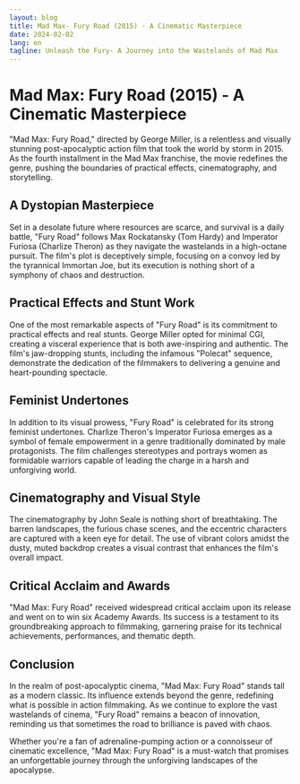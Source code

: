 ```yaml
---
layout: blog
title: Mad Max- Fury Road (2015) - A Cinematic Masterpiece
date: 2024-02-02
lang: en
tagline: Unleash the Fury- A Journey into the Wastelands of Mad Max
---
```


# Mad Max: Fury Road (2015) - A Cinematic Masterpiece

"Mad Max: Fury Road," directed by George Miller, is a relentless and visually stunning post-apocalyptic action film that took the world by storm in 2015. As the fourth installment in the Mad Max franchise, the movie redefines the genre, pushing the boundaries of practical effects, cinematography, and storytelling.

## A Dystopian Masterpiece

Set in a desolate future where resources are scarce, and survival is a daily battle, "Fury Road" follows Max Rockatansky (Tom Hardy) and Imperator Furiosa (Charlize Theron) as they navigate the wastelands in a high-octane pursuit. The film's plot is deceptively simple, focusing on a convoy led by the tyrannical Immortan Joe, but its execution is nothing short of a symphony of chaos and destruction.

## Practical Effects and Stunt Work

One of the most remarkable aspects of "Fury Road" is its commitment to practical effects and real stunts. George Miller opted for minimal CGI, creating a visceral experience that is both awe-inspiring and authentic. The film's jaw-dropping stunts, including the infamous "Polecat" sequence, demonstrate the dedication of the filmmakers to delivering a genuine and heart-pounding spectacle.

## Feminist Undertones

In addition to its visual prowess, "Fury Road" is celebrated for its strong feminist undertones. Charlize Theron's Imperator Furiosa emerges as a symbol of female empowerment in a genre traditionally dominated by male protagonists. The film challenges stereotypes and portrays women as formidable warriors capable of leading the charge in a harsh and unforgiving world.

## Cinematography and Visual Style

The cinematography by John Seale is nothing short of breathtaking. The barren landscapes, the furious chase scenes, and the eccentric characters are captured with a keen eye for detail. The use of vibrant colors amidst the dusty, muted backdrop creates a visual contrast that enhances the film's overall impact.

## Critical Acclaim and Awards

"Mad Max: Fury Road" received widespread critical acclaim upon its release and went on to win six Academy Awards. Its success is a testament to its groundbreaking approach to filmmaking, garnering praise for its technical achievements, performances, and thematic depth.

## Conclusion

In the realm of post-apocalyptic cinema, "Mad Max: Fury Road" stands tall as a modern classic. Its influence extends beyond the genre, redefining what is possible in action filmmaking. As we continue to explore the vast wastelands of cinema, "Fury Road" remains a beacon of innovation, reminding us that sometimes the road to brilliance is paved with chaos.

Whether you're a fan of adrenaline-pumping action or a connoisseur of cinematic excellence, "Mad Max: Fury Road" is a must-watch that promises an unforgettable journey through the unforgiving landscapes of the apocalypse.


